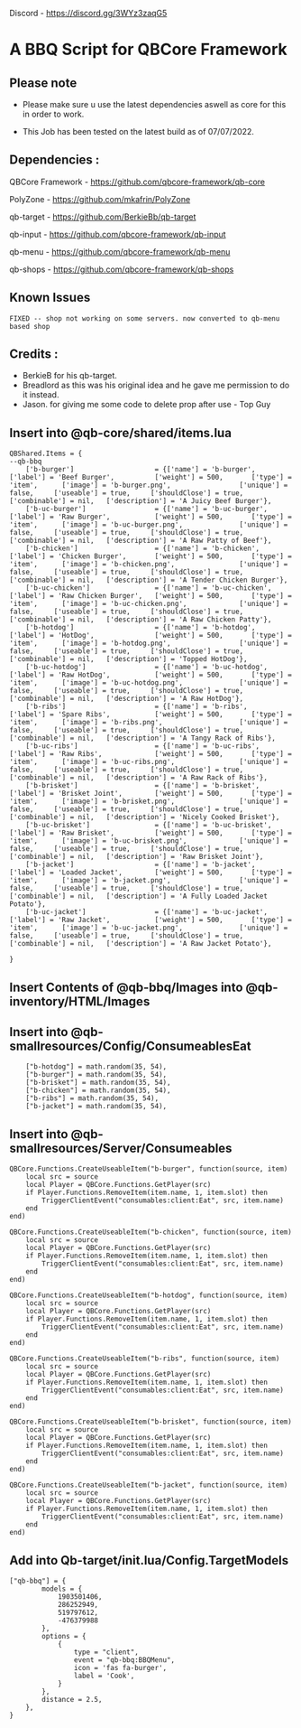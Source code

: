 
Discord - https://discord.gg/3WYz3zaqG5

# A BBQ Script for QBCore Framework

## Please note

- Please make sure u use the latest dependencies aswell as core for this in order to work.

- This Job has been tested on the latest build as of 07/07/2022.


## Dependencies :

QBCore Framework - https://github.com/qbcore-framework/qb-core

PolyZone - https://github.com/mkafrin/PolyZone

qb-target - https://github.com/BerkieBb/qb-target

qb-input - https://github.com/qbcore-framework/qb-input

qb-menu - https://github.com/qbcore-framework/qb-menu

qb-shops - https://github.com/qbcore-framework/qb-shops 

## Known Issues 
```
FIXED -- shop not working on some servers. now converted to qb-menu based shop
```

## Credits : 

- BerkieB for his qb-target.
- Breadlord as this was his original idea and he gave me permission to do it instead. 
- Jason. for giving me some code to delete prop after use - Top Guy

## Insert into @qb-core/shared/items.lua 

```
QBShared.Items = {
--qb-bbq
	['b-burger'] 			        = {['name'] = 'b-burger', 		        	   	['label'] = 'Beef Burger', 		    ['weight'] = 500, 		['type'] = 'item', 		['image'] = 'b-burger.png', 	        	['unique'] = false, 	['useable'] = true, 	['shouldClose'] = true,	   ['combinable'] = nil,   ['description'] = 'A Juicy Beef Burger'},
    ['b-uc-burger'] 			    = {['name'] = 'b-uc-burger', 		           	['label'] = 'Raw Burger', 	        ['weight'] = 500, 		['type'] = 'item', 		['image'] = 'b-uc-burger.png', 	        	['unique'] = false, 	['useable'] = true, 	['shouldClose'] = true,	   ['combinable'] = nil,   ['description'] = 'A Raw Patty of Beef'},
    ['b-chicken'] 			        = {['name'] = 'b-chicken', 		        	   	['label'] = 'Chicken Burger', 	    ['weight'] = 500, 		['type'] = 'item', 		['image'] = 'b-chicken.png', 	        	['unique'] = false, 	['useable'] = true, 	['shouldClose'] = true,	   ['combinable'] = nil,   ['description'] = 'A Tender Chicken Burger'},
    ['b-uc-chicken'] 			    = {['name'] = 'b-uc-chicken', 		           	['label'] = 'Raw Chicken Burger',   ['weight'] = 500, 		['type'] = 'item', 		['image'] = 'b-uc-chicken.png', 	       	['unique'] = false, 	['useable'] = true, 	['shouldClose'] = true,	   ['combinable'] = nil,   ['description'] = 'A Raw Chicken Patty'},
    ['b-hotdog'] 			        = {['name'] = 'b-hotdog', 		        	   	['label'] = 'HotDog', 		        ['weight'] = 500, 		['type'] = 'item', 		['image'] = 'b-hotdog.png', 	        	['unique'] = false, 	['useable'] = true, 	['shouldClose'] = true,	   ['combinable'] = nil,   ['description'] = 'Topped HotDog'},
    ['b-uc-hotdog'] 			    = {['name'] = 'b-uc-hotdog', 		           	['label'] = 'Raw HotDog', 	        ['weight'] = 500, 		['type'] = 'item', 		['image'] = 'b-uc-hotdog.png', 	        	['unique'] = false, 	['useable'] = true, 	['shouldClose'] = true,	   ['combinable'] = nil,   ['description'] = 'A Raw HotDog'},
    ['b-ribs'] 			            = {['name'] = 'b-ribs', 		        	   	['label'] = 'Spare Ribs', 		    ['weight'] = 500, 		['type'] = 'item', 		['image'] = 'b-ribs.png', 	            	['unique'] = false, 	['useable'] = true, 	['shouldClose'] = true,	   ['combinable'] = nil,   ['description'] = 'A Tangy Rack of Ribs'},
    ['b-uc-ribs'] 	     		    = {['name'] = 'b-uc-ribs', 		             	['label'] = 'Raw Ribs', 	        ['weight'] = 500, 		['type'] = 'item', 		['image'] = 'b-uc-ribs.png', 	        	['unique'] = false, 	['useable'] = true, 	['shouldClose'] = true,	   ['combinable'] = nil,   ['description'] = 'A Raw Rack of Ribs'},
    ['b-brisket'] 			        = {['name'] = 'b-brisket', 		        	   	['label'] = 'Brisket Joint', 	    ['weight'] = 500, 		['type'] = 'item', 		['image'] = 'b-brisket.png', 	        	['unique'] = false, 	['useable'] = true, 	['shouldClose'] = true,	   ['combinable'] = nil,   ['description'] = 'Nicely Cooked Brisket'},
    ['b-uc-brisket'] 			    = {['name'] = 'b-uc-brisket', 		           	['label'] = 'Raw Brisket', 	        ['weight'] = 500, 		['type'] = 'item', 		['image'] = 'b-uc-brisket.png', 	       	['unique'] = false, 	['useable'] = true, 	['shouldClose'] = true,	   ['combinable'] = nil,   ['description'] = 'Raw Brisket Joint'},
    ['b-jacket'] 			        = {['name'] = 'b-jacket', 		        	   	['label'] = 'Loaded Jacket', 	    ['weight'] = 500, 		['type'] = 'item', 		['image'] = 'b-jacket.png', 	        	['unique'] = false, 	['useable'] = true, 	['shouldClose'] = true,	   ['combinable'] = nil,   ['description'] = 'A Fully Loaded Jacket Potato'},
    ['b-uc-jacket'] 			    = {['name'] = 'b-uc-jacket', 		           	['label'] = 'Raw Jacket', 	        ['weight'] = 500, 		['type'] = 'item', 		['image'] = 'b-uc-jacket.png', 	        	['unique'] = false, 	['useable'] = true, 	['shouldClose'] = true,	   ['combinable'] = nil,   ['description'] = 'A Raw Jacket Potato'},
    
}

```

## Insert Contents of @qb-bbq/Images into @qb-inventory/HTML/Images

## Insert into @qb-smallresources/Config/ConsumeablesEat

``` 
    ["b-hotdog"] = math.random(35, 54),
    ["b-burger"] = math.random(35, 54),
    ["b-brisket"] = math.random(35, 54),
    ["b-chicken"] = math.random(35, 54),
    ["b-ribs"] = math.random(35, 54),
    ["b-jacket"] = math.random(35, 54),

```

## Insert into @qb-smallresources/Server/Consumeables

```
QBCore.Functions.CreateUseableItem("b-burger", function(source, item)
    local src = source
    local Player = QBCore.Functions.GetPlayer(src)
	if Player.Functions.RemoveItem(item.name, 1, item.slot) then
        TriggerClientEvent("consumables:client:Eat", src, item.name)
    end
end)

QBCore.Functions.CreateUseableItem("b-chicken", function(source, item)
    local src = source
    local Player = QBCore.Functions.GetPlayer(src)
	if Player.Functions.RemoveItem(item.name, 1, item.slot) then
        TriggerClientEvent("consumables:client:Eat", src, item.name)
    end
end)

QBCore.Functions.CreateUseableItem("b-hotdog", function(source, item)
    local src = source
    local Player = QBCore.Functions.GetPlayer(src)
	if Player.Functions.RemoveItem(item.name, 1, item.slot) then
        TriggerClientEvent("consumables:client:Eat", src, item.name)
    end
end)

QBCore.Functions.CreateUseableItem("b-ribs", function(source, item)
    local src = source
    local Player = QBCore.Functions.GetPlayer(src)
	if Player.Functions.RemoveItem(item.name, 1, item.slot) then
        TriggerClientEvent("consumables:client:Eat", src, item.name)
    end
end)

QBCore.Functions.CreateUseableItem("b-brisket", function(source, item)
    local src = source
    local Player = QBCore.Functions.GetPlayer(src)
	if Player.Functions.RemoveItem(item.name, 1, item.slot) then
        TriggerClientEvent("consumables:client:Eat", src, item.name)
    end
end)

QBCore.Functions.CreateUseableItem("b-jacket", function(source, item)
    local src = source
    local Player = QBCore.Functions.GetPlayer(src)
	if Player.Functions.RemoveItem(item.name, 1, item.slot) then
        TriggerClientEvent("consumables:client:Eat", src, item.name)
    end
end)

```
## Add into Qb-target/init.lua/Config.TargetModels
``` 
["qb-bbq"] = {
        models = {
            1903501406,
            286252949,
            519797612,
            -476379988
        },
        options = {
            {
                type = "client", 
                event = "qb-bbq:BBQMenu", 
                icon = 'fas fa-burger', 
                label = 'Cook', 
            }
        },
        distance = 2.5,
    },
}

```
